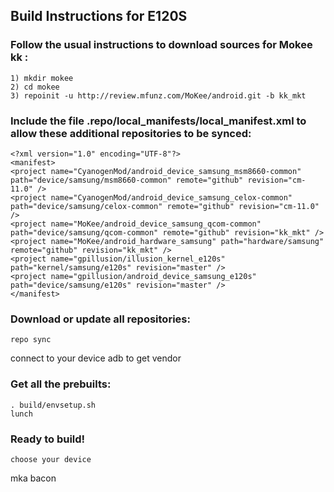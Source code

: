 ## Build Instructions for E120S

### Follow the usual instructions to download sources for Mokee kk :
```
1) mkdir mokee
2) cd mokee
3) repoinit -u http://review.mfunz.com/MoKee/android.git -b kk_mkt
```

### Include the file .repo/local_manifests/local_manifest.xml to allow these additional repositories to be synced:
```
<?xml version="1.0" encoding="UTF-8"?>
<manifest>
<project name="CyanogenMod/android_device_samsung_msm8660-common" path="device/samsung/msm8660-common" remote="github" revision="cm-11.0" />
<project name="CyanogenMod/android_device_samsung_celox-common" path="device/samsung/celox-common" remote="github" revision="cm-11.0" />
<project name="MoKee/android_device_samsung_qcom-common" path="device/samsung/qcom-common" remote="github" revision="kk_mkt" />
<project name="MoKee/android_hardware_samsung" path="hardware/samsung" remote="github" revision="kk_mkt" />
<project name="gpillusion/illusion_kernel_e120s" path="kernel/samsung/e120s" revision="master" />
<project name="gpillusion/android_device_samsung_e120s" path="device/samsung/e120s" revision="master" />
</manifest>
```


### Download or update all repositories:
```
repo sync
```
connect to your device
adb to get vendor
### Get all the prebuilts:
```
. build/envsetup.sh
lunch
```
### Ready to build!
```
choose your device
```
mka bacon
```
